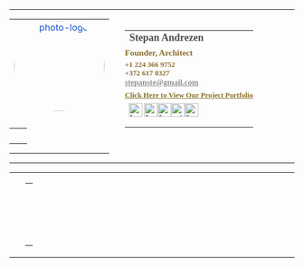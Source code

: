 <table cellpadding="0" cellspacing="0" style="color: rgb(34, 34, 34); text-align: right;">
    <tbody>
        <tr>
            <td style="margin: 0.1px; padding: 0px 20px 0px 0px;" valign="top" width="80">
                <table cellpadding="0" cellspacing="0" style="line-height: normal;">
                    <tbody>
                        <tr>
                            <td align="center" style="margin: 0px;"><a href="https://steefand.com/" style="color: rgb(17, 85, 204);" target="_blank"><img src="https://takamihomes.com/wp-content/for_gmail/Steef.png" width="160" valign="top" alt="photo-logo" style="border-radius: 50%;"></a></td>
                        </tr>
                        <tr>
                            <td style="margin: 0.1px; padding: 10px 0px 0px;">
                                <table align="center" cellpadding="0" cellspacing="0">
                                    <tbody>
                                        <tr>
                                            <td style="margin: 0.1px; padding: 0px 5px 0px 0px;"><br></td>
                                            <td style="margin: 0.1px; padding: 0px 5px 0px 0px;"><br></td>
                                            <td style="margin: 0.1px; padding: 0px 5px 0px 0px;"><br></td>
                                            <td style="margin: 0.1px;"><br></td>
                                        </tr>
                                    </tbody>
                                </table>
                            </td>
                        </tr>
                    </tbody>
                </table>
            </td>
            <td style="margin: 0.1px; font-family: Arial; min-width: 520px;" valign="top"><br>
                <table cellpadding="0" cellspacing="0" style="line-height: normal;">
                    <tbody>
                        <tr>
                            <td style='margin: 0.3px; font-family: "Myriad Pro"; font-weight: 900; font-size: 16px;'><span style="color: rgb(77, 77, 79); font-size: 18px;">Stepan Andrezen</span></td>
                        </tr>
                        <tr>
                            <td style='margin: 0.1px; font-family: "Myriad Pro"; font-size: 13px; padding: 5px 0px 0px;'><span style="color: rgb(137, 110, 43); font-weight: 700; font-size: 15px; line-height: 15px;">Founder, Architect</span></td>
                        </tr>
                        <tr>
                            <td style='margin: 0.1px; font-family: "Myriad Pro"; font-weight: 600; font-size: 13px; padding: 5px 0px 0px; line-height: 15px;'><span style="color: rgb(137, 110, 43);">+1 224 366 9752<br>+372 617 0327</span></td>
                        </tr>
                        <tr>
                            <td style='margin: 0.1px; font-family: "Myriad Pro"; font-size: 13px; padding: 2px 0px;'><span style="color: rgb(143, 145, 148); font-size: 14px; line-height: 15px;"><a href="mailto:stepanste@gmail.com" style="color: rgb(143, 145, 148); font-weight: 900;" target="_blank">stepanste@gmail.com</a></span></td>
                        </tr>
                        <tr height="15px">
                            <td height="15" style='margin: 0px; font-family: "Myriad Pro"; padding: 0px;'><span style="color: black; font-size: 13px; line-height: 25px;"><a href="https://steefand.com/" style="color: rgb(137, 110, 43); font-weight: 900; padding: 5px 0px 0px; margin-bottom: 30px;" target="_blank">Click Here to View Our Project Portfolio</a><br style="font-size: 5px;"></span></td>
                        </tr>
                        <tr height="10pt">
                            <td style="margin: 0px; color: black; font-size: 13px; line-height: 15px;"><a href="https://steefand.com/" style="color: rgb(66, 66, 66); font-weight: 900;" target="_blank"><img src="https://takamihomes.com/wp-content/for_gmail/SA%20logo.png" width="24" alt="facebook" valign="top"></a> <a href="https://www.linkedin.com/in/stepanandrezen" style="color: rgb(66, 66, 66); font-weight: 900;" target="_blank"><img src="https://takamihomes.com/wp-content/for_gmail/linked.png" width="24" alt="facebook" valign="top"></a><a href="https://www.facebook.com/sandrezen" style="color: rgb(66, 66, 66); font-weight: 900;" target="_blank"><img src="https://drive.google.com/file/d/1FJgdi4_-e38d5RPsqPteRtBm_EHaqBiO/view?usp=share_link" width="24" alt="facebook" valign="top"></a><a href="https://www.behance.net/steefand" style="color: rgb(17, 85, 204);" target="_blank" valign="top"><img src="https://takamihomes.com/wp-content/for_gmail/be.png" width="24" alt="yelp" valign="top"></a><a href="https://www.instagram.com/steefand/" style="color: rgb(66, 66, 66); font-weight: 900;" target="_blank"><img src="https://takamihomes.com/wp-content/for_gmail/inst.png" width="24" alt="facebook" valign="top"></a><br><br></td>
                        </tr>
                    </tbody>
                </table>
            </td>
        </tr>
    </tbody>
</table>
<table cellpadding="0" cellspacing="0" style="color: rgb(34, 34, 34); text-align: right;">
    <tbody>
        <tr>
            <td style="margin: 0.1px; padding: 0px 20px 0px 0px;" valign="top" width="300"><br></td>
            <td style="margin: 0.1px; font-family: Arial; min-width: 520px;" valign="top">
                <table cellpadding="0" cellspacing="0" style="line-height: normal;">
                    <tbody>
                        <tr style="color: rgb(34, 34, 34); font-family: Arial; font-size: small; font-style: normal; font-variant-ligatures: normal; font-variant-caps: normal; font-weight: 400; letter-spacing: normal; orphans: 2; text-align: right; text-indent: 0px; text-transform: none; white-space: normal; widows: 2; word-spacing: 0px; -webkit-text-stroke-width: 0px; background-color: rgb(255, 255, 255); text-decoration-thickness: initial; text-decoration-style: initial; text-decoration-color: initial;">
                            <td style="margin: 0.1px; font-family: Arial; font-size: 13px;"><br></td>
                        </tr>
                        <tr style="color: rgb(34, 34, 34); font-family: Arial; font-size: small; font-style: normal; font-variant-ligatures: normal; font-variant-caps: normal; font-weight: 400; letter-spacing: normal; orphans: 2; text-align: right; text-indent: 0px; text-transform: none; white-space: normal; widows: 2; word-spacing: 0px; -webkit-text-stroke-width: 0px; background-color: rgb(255, 255, 255); text-decoration-thickness: initial; text-decoration-style: initial; text-decoration-color: initial;">
                            <td style="margin: 0.1px; font-family: Arial; font-size: 13px; padding: 5px 0px 0px;"><br></td>
                        </tr>
                        <tr style="color: rgb(34, 34, 34); font-family: Arial; font-size: small; font-style: normal; font-variant-ligatures: normal; font-variant-caps: normal; font-weight: 400; letter-spacing: normal; orphans: 2; text-align: right; text-indent: 0px; text-transform: none; white-space: normal; widows: 2; word-spacing: 0px; -webkit-text-stroke-width: 0px; background-color: rgb(255, 255, 255); text-decoration-thickness: initial; text-decoration-style: initial; text-decoration-color: initial;">
                            <td style="margin: 0.1px; font-family: Arial; font-size: 13px; padding: 5px 0px 0px;"><br></td>
                        </tr>
                        <tr style="color: rgb(34, 34, 34); font-family: Arial; font-size: small; font-style: normal; font-variant-ligatures: normal; font-variant-caps: normal; font-weight: 400; letter-spacing: normal; orphans: 2; text-align: right; text-indent: 0px; text-transform: none; white-space: normal; widows: 2; word-spacing: 0px; -webkit-text-stroke-width: 0px; background-color: rgb(255, 255, 255); text-decoration-thickness: initial; text-decoration-style: initial; text-decoration-color: initial;">
                            <td style="margin: 0.1px; font-family: Arial; font-size: 13px; padding: 5px 0px;"><br></td>
                        </tr>
                        <tr height="15px" style="color: rgb(34, 34, 34); font-family: Arial; font-size: small; font-style: normal; font-variant-ligatures: normal; font-variant-caps: normal; font-weight: 400; letter-spacing: normal; orphans: 2; text-align: right; text-indent: 0px; text-transform: none; white-space: normal; widows: 2; word-spacing: 0px; -webkit-text-stroke-width: 0px; background-color: rgb(255, 255, 255); text-decoration-thickness: initial; text-decoration-style: initial; text-decoration-color: initial;">
                            <td height="15" style="margin: 0.1px; font-family: Arial; padding: 0px;"><br></td>
                        </tr>
                        <tr height="10pt" style="color: rgb(34, 34, 34); font-family: Arial; font-size: small; font-style: normal; font-variant-ligatures: normal; font-variant-caps: normal; font-weight: 400; letter-spacing: normal; orphans: 2; text-align: right; text-indent: 0px; text-transform: none; white-space: normal; widows: 2; word-spacing: 0px; -webkit-text-stroke-width: 0px; background-color: rgb(255, 255, 255); text-decoration-thickness: initial; text-decoration-style: initial; text-decoration-color: initial;"></tr>
                    </tbody>
                </table>
            </td>
        </tr>
    </tbody>
</table>
